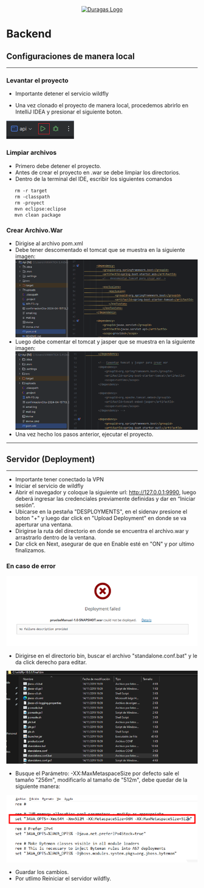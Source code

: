 <p align="center"><a href="#" target="_blank"><img src="https://duragaspromo.com/img/logo.png" width="400" alt="Duragas Logo"></a></p>

 
# Backend

## Configuraciones de manera local
---
### Levantar el proyecto
- Importante detener el servicio wildfly

- Una vez clonado el proyecto de manera local, procedemos abrirlo en IntelliJ IDEA y presionar el siguiente boton.

![alt text](./src/img/image-1.png)

### Limpiar archivos
- Primero debe detener el proyecto.
- Antes de crear el proyecto en .war se debe limpiar los directorios.
- Dentro de la terminal del IDE, escribir los siguientes comandos 
```
   rm -r target
   rm -classpath
   rm -proyect
   mvn eclipse:eclipse
   mvn clean package
```


### Crear Archivo.War
 - Dirigise al archivo pom.xml
 - Debe tener descomentado el tomcat que se muestra en la siguiente imagen:
![alt text](./src/img/pom.png)
- Luego debe comentar el tomcat y jasper que se muestra en la siguiente imagen:
![alt text](./src/img/pom.xml.png)
- Una vez hecho los pasos anterior, ejecutar el proyecto.


---
## Servidor (Deployment)
---
- Importante tener conectado la VPN
- Iniciar el servicio de wildfly
- Abrir el navegador y coloque la siguiente url: http://127.0.0.1:9990, luego deberá ingresar las credenciales previamente definidas y dar en “Iniciar sesión”.
- Ubicarse en la pestaña "DESPLOYMENTS", en el sidenav presione el boton "+" y luego dar click en "Upload Deployment" en donde se va aperturar una ventana.
- Dirigirse la ruta del directorio en donde se encuentra el archivo.war y arrastrarlo dentro de la ventana.
- Dar click en Next, asegurar de que en Enable esté en "ON" y por ultimo finalizamos.

### En caso de error 

![alt text](./src/img/error.png)

- Dirigirse en el directorio bin, buscar el archivo "standalone.conf.bat" y le da click derecho para editar.

![alt text](./src/img/Wildfly-bin.png)

-  Busque el Parámetro: -XX:MaxMetaspaceSize por defecto sale el tamaño "256m", modificarlo al tamaño de "512m", debe quedar de la siguiente manera:

![alt text](./src/img/standalone.bat.png)

- Guardar los cambios.
- Por utlimo Reiniciar el servidor wildfly.